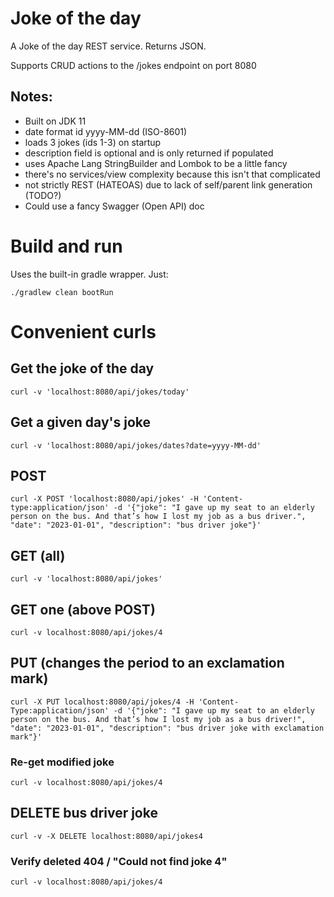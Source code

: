 # Joke of the day 

A Joke of the day REST service. Returns JSON.

Supports CRUD actions to the /jokes endpoint on port 8080

## Notes:
* Built on JDK 11
* date format id yyyy-MM-dd (ISO-8601)
* loads 3 jokes (ids 1-3) on startup
* description field is optional and is only returned if populated
* uses Apache Lang StringBuilder and Lombok to be a little fancy
* there's no services/view complexity because this isn't that complicated
* not strictly REST (HATEOAS) due to lack of self/parent link generation (TODO?)
* Could use a fancy Swagger (Open API) doc

# Build and run

Uses the built-in gradle wrapper. Just:

`./gradlew clean bootRun`

# Convenient curls 

## Get the joke of the day
`curl -v 'localhost:8080/api/jokes/today'`

## Get a given day's joke
`curl -v 'localhost:8080/api/jokes/dates?date=yyyy-MM-dd'`

## POST
`curl -X POST 'localhost:8080/api/jokes' -H 'Content-type:application/json' -d '{"joke": "I gave up my seat to an elderly person on the bus. And that’s how I lost my job as a bus driver.", "date": "2023-01-01", "description": "bus driver joke"}'`

## GET (all)
`curl -v 'localhost:8080/api/jokes'`

## GET one (above POST)
`curl -v localhost:8080/api/jokes/4`

## PUT (changes the period to an exclamation mark)
`curl -X PUT localhost:8080/api/jokes/4 -H 'Content-Type:application/json' -d '{"joke": "I gave up my seat to an elderly person on the bus. And that’s how I lost my job as a bus driver!", "date": "2023-01-01", "description": "bus driver joke with exclamation mark"}'`
### Re-get modified joke
`curl -v localhost:8080/api/jokes/4`

## DELETE bus driver joke
`curl -v -X DELETE localhost:8080/api/jokes4`

### Verify deleted 404 / "Could not find joke 4"
`curl -v localhost:8080/api/jokes/4`